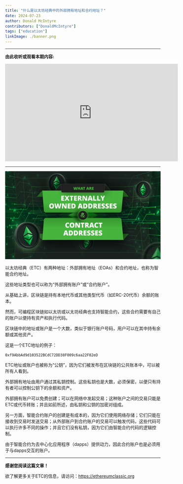 ```yaml
---
title: "什么是以太坊经典中的外部拥有地址和合约地址？"
date: 2024-07-23
author: Donald McIntyre
contributors: ["DonaldMcIntyre"]
tags: ["education"]
linkImage: ./banner.png
---
```


---
**由此收听或观看本期内容:**

<iframe width="560" height="315" src="https://www.youtube.com/embed/aaUuQgDJkLY" title="YouTube video player" frameborder="0" allow="accelerometer; autoplay; clipboard-write; encrypted-media; gyroscope; picture-in-picture; web-share" allowfullscreen></iframe>

---

![](./banner.png)

以太坊经典（ETC）有两种地址：外部拥有地址（EOAs）和合约地址，也称为智能合约地址。

这些地址类型也可以称为“外部拥有账户”或“合约账户”。

从基础上讲，区块链是持有本地代币或其他类型代币（如ERC-20代币）余额的账本。

然而，可编程区块链如以太坊或以太坊经典也支持智能合约，这些合约需要有自己的账户以便持有资产和执行代码。

区块链中的地址或账户是一个大数，类似于银行账户号码，用户可以在其中持有余额或其他资产。

这是一个ETC地址的例子：
```
0xf9AbbAd9d103522BCdC72DD38F009c6aa22F82eD
```
ETC地址或账户也被称为“公钥”，因为它们被发布在区块链的公共账本中，可以被所有人看到。

外部拥有地址由用户通过其私钥控制。这些私钥也是大数，必须保密，以便只有持有者可以控制公钥下的余额和资产。

外部拥有账户可以免费创建；可以在网络中发起交易；这种账户之间的交易只能是ETC或代币转账；并且如前所述，由私钥和公钥的加密对组成。

另一方面，智能合约账户的创建是有成本的，因为它们使用网络存储；它们只能在接收到交易时发送交易；从外部账户到合约账户的交易可以触发代码，这些代码可以执行许多不同的操作；并且它们没有私钥，因为它们由智能合约代码的逻辑控制。

由于智能合约为去中心化应用程序（dapps）提供动力，因此合约账户也是必须用于与dapps交互的账户。

---

**感谢您阅读这篇文章！**

欲了解更多关于ETC的信息，请访问：https://ethereumclassic.org
